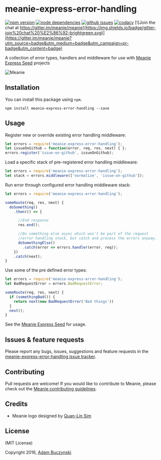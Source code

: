 # meanie-express-error-handling

[![npm version](https://img.shields.io/npm/v/meanie-express-error-handling.svg)](https://www.npmjs.com/package/meanie-express-error-handling)
[![node dependencies](https://david-dm.org/meanie/express-error-handling.svg)](https://david-dm.org/meanie/express-error-handling)
[![github issues](https://img.shields.io/github/issues/meanie/express-error-handling.svg)](https://github.com/meanie/express-error-handling/issues)
[![codacy](https://img.shields.io/codacy/4864254c6487475690821ffd20c498f0.svg)](https://www.codacy.com/app/meanie/express-error-handling)
[![Join the chat at https://gitter.im/meanie/meanie](https://img.shields.io/badge/gitter-join%20chat%20%E2%86%92-brightgreen.svg)](https://gitter.im/meanie/meanie?utm_source=badge&utm_medium=badge&utm_campaign=pr-badge&utm_content=badge)

A collection of error types, handlers and middleware for use with [Meanie Express Seed](https://github.com/meanie/express-seed) projects

![Meanie](https://raw.githubusercontent.com/meanie/meanie/master/meanie-logo-full.png)

## Installation

You can install this package using `npm`.

```shell
npm install meanie-express-error-handling --save
```

## Usage

Register new or override existing error handling middleware:

```js
let errors = require('meanie-express-error-handling');
let issueOnGithub = function(error, req, res, next) { };
errors.register('issue-on-github', issueOnGithub);
```

Load a specific stack of pre-registered error handling middleware:

```js
let errors = require('meanie-express-error-handling');
let stack = errors.middleware(['normalize', 'issue-on-github']);
```

Run error through configured error handling middleware stack:

```js
let errors = require('meanie-express-error-handling');

someRoute(req, res, next) {
  doSomething()
    .then(() => {

      //End response
      res.end();

      //Do something else async which won't be part of the request
      //error handling stack, but catch and process the errors anyway.
      doSomethingElse()
        .catch(error => errors.handler(error, req));
    })
    .catch(next);
}
```

Use some of the pre defined error types:

```js
let errors = require('meanie-express-error-handling');
let BadRequestError = errors.BadRequestError;

someRoute(req, res, next) {
  if (somethingBad()) {
    return next(new BadRequestError('Bad things'))
  }
  next();
}
```

See the [Meanie Express Seed](https://github.com/meanie/express-seed) for usage.

## Issues & feature requests

Please report any bugs, issues, suggestions and feature requests in the [meanie-express-error-handling issue tracker](https://github.com/meanie/express-error-handling/issues).

## Contributing

Pull requests are welcome! If you would like to contribute to Meanie, please check out the [Meanie contributing guidelines](https://github.com/meanie/meanie/blob/master/CONTRIBUTING.md).

## Credits

* Meanie logo designed by [Quan-Lin Sim](mailto:quan.lin.sim+meanie@gmail.com)

## License
(MIT License)

Copyright 2016, [Adam Buczynski](http://adambuczynski.com)

